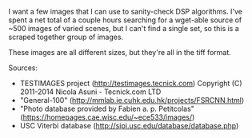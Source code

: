 I want a few images that I can use to sanity-check DSP algorithms. I've spent a net total of a couple hours searching for a wget-able source of ~500 images of varied scenes, but I can't find a single set, so this is a scraped together group of images.

These images are all different sizes, but they're all in the tiff format.

Sources:
  * TESTIMAGES project (http://testimages.tecnick.com) Copyright (C) 2011-2014 Nicola Asuni - Tecnick.com LTD
  * "General-100" (http://mmlab.ie.cuhk.edu.hk/projects/FSRCNN.html)
  * "Photo database provided by Fabien a. p. Petitcolas" (https://homepages.cae.wisc.edu/~ece533/images/)
  * USC Viterbi database (http://sipi.usc.edu/database/database.php)
